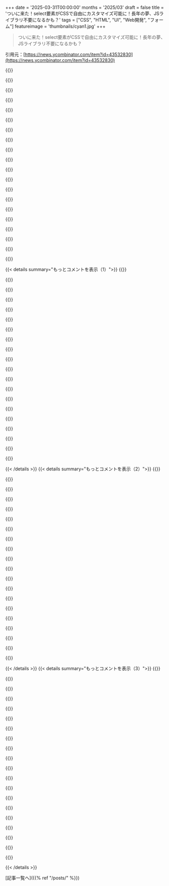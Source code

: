+++
date = '2025-03-31T00:00:00'
months = '2025/03'
draft = false
title = 'ついに来た！select要素がCSSで自由にカスタマイズ可能に！長年の夢、JSライブラリ不要になるかも？'
tags = ["CSS", "HTML", "UI", "Web開発", "フォーム"]
featureimage = 'thumbnails/cyan1.jpg'
+++

> ついに来た！select要素がCSSで自由にカスタマイズ可能に！長年の夢、JSライブラリ不要になるかも？

引用元：[https://news.ycombinator.com/item?id=43532830](https://news.ycombinator.com/item?id=43532830)

{{<matomeQuote body="2000年代初頭のウェブ開発者としては、めっちゃ興奮してるんだよね。selectってHTMLじゃ再現できないことができるからさ。viewportの外にドロップダウンを表示できるとか、マジで助かる機能だわ。次はautocompleteとtag selector頼む!" userName="wolframhempel" createdAt="2025-03-31T15:14:52" color="#785bff">}}

{{<matomeQuote body="記事によると、base-selectを使うと色々できなくなるみたい。<br>＞The ＜select＞ doesn’t render outside the browser pane. ... It doesn’t trigger built-in mobile operating system components.”<br>＞”＜select＞はブラウザの外に表示されないし、OSの機能も使えない”<br>モバイルユーザーは最適化されてないselectに備えろってことか。でもjavascript減らせるのは良いね。" userName="asddubs" createdAt="2025-03-31T15:22:48" color="">}}

{{<matomeQuote body="＞The ＜select＞ doesn’t render outside the browser pane. ... It doesn’t trigger built-in mobile operating system components.”<br>＞”＜select＞がブラウザの外に表示されないとか、OSの機能を使えないとか、それって＜select＞じゃなくね？スタイリングは良いけど、これじゃ意味ないじゃん。" userName="cush" createdAt="2025-03-31T18:17:24" color="">}}

{{<matomeQuote body="スタイリングのオプションが全くないのと、ユーザーを危険に晒すオプションしかないんじゃなくて、その中間が欲しいよね。" userName="cush" createdAt="2025-04-02T16:24:36" color="">}}

{{<matomeQuote body="select2みたいなカスタムのselect代替要素はもう色々あるよね。selectにcombobox機能がないのが問題で、type-ahead completionとか、大量のデータソースからの遅延ロードができないんだよね。<br>ブラウザの外に表示できなくなるのは痛い。iPadのStage Managerだと、ポップオーバーはウィンドウ内に収まるんだよね。セキュリティの問題かな。" userName="kmeisthax" createdAt="2025-03-31T21:01:06" color="">}}

{{<matomeQuote body="「OSの機能を使えない」って仕様なの？Appleなら違う実装するかもね。" userName="Eric_WVGG" createdAt="2025-03-31T16:44:45" color="">}}

{{<matomeQuote body="どうなんだろう。positioningとかsizingとかboxのCSS propertiesが壊れるかも。ネイティブウィジェットでHTMLをレンダリングする必要があるし、WebKitをネイティブウィジェットに入れる必要もあるかも。セキュリティの問題もあるし。" userName="jraph" createdAt="2025-03-31T18:57:27" color="">}}

{{<matomeQuote body="モバイルユーザーが圧倒的多数なのに、ウェブデザイナーはユーザーに優しくないサイトを作るのかね？（たぶんそう）" userName="immibis" createdAt="2025-04-01T00:44:37" color="">}}

{{<matomeQuote body="マジでサイトによるよねー。モバイルブラウザで何か調べるのってマジ地獄。仕事も無理ゲー。誰があんな小さい画面でキーボードなしで作業したいんだよ？デスクトップなら、一つのテーマで何十、何百ものタブを開けるし。だから、うちのサイト（技術系の記事）へのアクセスがモバイル端末からたったの17%ってのも納得。<br>Windowsが52%、Linuxが18%、Macintoshが13%、Androidが11%、iOSが6%、Chrome OSが0.5%、その他が0.5%未満だってさ。（AndroidとiOSにはタブレットも含まれてるかもだけど、タブレットからのアクセスはほんの数パーセント。）（クローラーとか不明なUAは除外した結果ね。）<br>ちなみに、ボットって嘘つくから、Windowsの結果が水増しされてるかも。別のデータソースだと、Google検索でサイトを見たデバイスは、デスクトップが69%、モバイルが30%、タブレットが1%だって。（クリック数も似たような感じ。）" userName="qiqitori" createdAt="2025-04-01T03:53:28" color="">}}

{{<matomeQuote body="それはそうだけど、最初の実装ってことっしょ。そのうちブラウザベンダーが、selectのフル機能をちゃんと使えるようにしてくれると思うよ。" userName="wolframhempel" createdAt="2025-03-31T15:28:43" color="">}}

{{<matomeQuote body="ブラウザはviewportの外のことには絶対webコードの影響を受けさせないと思う。詐欺師がヤバいことしかしないって。" userName="caesil" createdAt="2025-03-31T15:46:06" color="">}}

{{<matomeQuote body="viewportの中のピクセルを勝手に描画するだけでも十分ヤバいのにね。一時期廃れたけど、また流行りだしてるのが、ユーザーのOSとブラウザを検知して、Paypalの偽ウィンドウをpixel単位で再現してログインさせようとするやつ。最初のブラウザの中に表示されるんだよ。" userName="immibis" createdAt="2025-04-01T00:46:40" color="#38d3d3">}}

{{<matomeQuote body="だから1Passwordの新しいログインプロンプトは前より酷いんだよ。画面の真ん中に表示されるから、ウェブサイトが簡単に偽物を作れちゃう。前のは拡張機能のアイコンの高さに表示されてたから、ブラウザのアラートダイアログよりちょっと上だったんだよね。" userName="afiori" createdAt="2025-04-03T18:29:29" color="">}}

{{<matomeQuote body="絶対ないわ。なんでブラウザのウィンドウの外にweb開発者が描画できるようにするんだよ？マジありえない。" userName="dbbk" createdAt="2025-03-31T15:54:19" color="">}}

{{<matomeQuote body="中間地点が必要だよね。背景色とフォントだけ設定できるようにして、ネイティブっぽい機能は残してほしい。" userName="cush" createdAt="2025-03-31T18:25:47" color="">}}

{{<matomeQuote body="画像みたいなフォント（色んなUnicode文字を使って、それぞれに小さいタイルを割り当てる）を使えば、それっぽい画像を作れると思う。<br>てか、一つの文字にどれくらいのディテールとかサイズとか色とかアニメーションを詰め込めるんだろう？" userName="afiori" createdAt="2025-04-03T18:24:53" color="">}}

{{<matomeQuote body="Chromeだとこれで動くし、メニューがviewportの外に出るのも防げないよ。<br>    select、option ｛<br>        background： red；<br>        font-family： ’comic sans ms’；<br>    ｝" userName="eurleif" createdAt="2025-04-01T01:55:52" color="#ff5c5c">}}

{{<matomeQuote body="マジか、Chromeだけかよ" userName="cush" createdAt="2025-04-01T15:32:40" color="">}}

{{<matomeQuote body="HTMLで基本的なtypeaheadコンポーネントやタグセレクターがないなんてマジでありえないよね。作ったどのページにも必要だったし。ライブラリはあるけど、バグがあったりするし。Selectタグのスタイリングが今できるようになったってことは、もっと複雑なtypeaheadはいつになることやら。" userName="majora2007" createdAt="2025-03-31T15:17:08" color="">}}

{{<matomeQuote body="なんでエンジニアのリソースを、広く使えるHTMLウィジェットじゃなくて、WebBeer APIみたいなニッチなものに使うんだろ？" userName="cosmic_cheese" createdAt="2025-03-31T23:49:13" color="#785bff">}}

{{< details summary="もっとコメントを表示（1）">}}
{{<matomeQuote body="＞ basic typeahead<br>完璧じゃないけど、datalist試したことある？タグピッカーについても全く同感。Bootstrapにタグセレクターコンポーネントがないのが残念だった。" userName="jhardy54" createdAt="2025-03-31T15:18:40" color="">}}

{{<matomeQuote body="Appleの公式ドキュメントにはないかもしれないけど、Safari 12.2からサポートされてるよ。<br>https://developer.mozilla.org/en-US/docs/Web/HTML/Element/da... の互換性を見て。iOSとMacの最新Safariでデモは動くよ。" userName="ricenews" createdAt="2025-03-31T18:27:26" color="#45d325">}}

{{<matomeQuote body="動作が不安定な例もあるよね。最新のiOSだけど、ネイティブのdatepickerが起動したりしなかったり、typeaheadも安定しない。" userName="no_wizard" createdAt="2025-04-01T02:31:54" color="">}}

{{<matomeQuote body="デモを見ると問題点がよくわかるね。iOSだと”まあまあ”動くって感じ。" userName="mlhpdx" createdAt="2025-04-02T19:14:53" color="">}}

{{<matomeQuote body="Safariは”新しい”IEだよ。もう10年くらいそうだけど。" userName="recursive" createdAt="2025-03-31T17:32:49" color="">}}

{{<matomeQuote body="マジそれなー。SafariがIEと違うのは、IEが昔めっちゃユーザー多かったからじゃん？<br>「Safari推奨」は見ないけど、Safariで見れるように頑張ってるサイトは多いよねー。Chromeユーザーですらないけどさ。" userName="recursive" createdAt="2025-03-31T21:01:30" color="">}}

{{<matomeQuote body="ほとんどのウェブサイトは別に何もしなくても見れるっしょ。<br>Safariで見れないサイトはChrome独自の非標準機能使ってるだけだし。<br>Safari特有のバグがあるサイトはごく少数だよね。" userName="troupo" createdAt="2025-04-01T20:23:51" color="">}}

{{<matomeQuote body="むしろChromeの方が変な癖があって対応が必要だったりするよね。" userName="facile3232" createdAt="2025-03-31T19:53:32" color="#45d325">}}

{{<matomeQuote body="iframeだけの問題かもだけど、Chrome（というかBlink）でサードパーティCookieなしで動かすのめっちゃ大変だったわ。" userName="facile3232" createdAt="2025-03-31T21:03:57" color="">}}

{{<matomeQuote body="＞オートコンプリート機能も頼むわ<br>もうすぐできるんじゃない？datalist要素を見て。<br>＞https://developer.mozilla.org/en-US/docs/Web/HTML/Element/da…" userName="kkarpkkarp" createdAt="2025-03-31T17:37:10" color="">}}

{{<matomeQuote body="＜input type=“datetime-local”＞で自動でISO8601のタイムゾーンオフセットが付くのが欲しい！" userName="preisschild" createdAt="2025-03-31T16:52:50" color="">}}

{{<matomeQuote body="ISO-8601は過去のローカル時間をシリアライズするには正しいフォーマットだけど、未来には向かないんだよね。<br>ローカルな日時ピッカーは未来の日時で使われることが多いと思う。<br>タイムゾーンオフセットじゃなくて、ゾーンIDが欲しい。そうすればバックエンドでdateとtzdataがうまく処理してくれる。" userName="sublinear" createdAt="2025-03-31T21:29:17" color="#38d3d3">}}

{{<matomeQuote body="この場合、タイムゾーンを聞くことが多いかな。OSで更新されるデータだし。同じ場所にいてタイムゾーンが変わることは少ないと思うし。自分がメンテしてるソフトはログインが必要で、タイムゾーンを選べるようにしてる。それをUTCに変換して保存して、表示するときにUTCからローカル時間に戻してる。ユーザーがタイムゾーンを変えても大丈夫なようにね。" userName="progmetaldev" createdAt="2025-03-31T22:54:03" color="#38d3d3">}}

{{<matomeQuote body="過去のことはそれでいいけど、未来のことはダメじゃん？<br>2028年1月7日の午後8時にニューヨークで何かしたいとして、その後NYCのDSTルールが変わったら、午後8時にしてほしいじゃん。<br>UTCに変換して戻すとその情報が失われて、違う時間になっちゃう。" userName="mason55" createdAt="2025-04-01T13:00:04" color="#38d3d3">}}

{{<matomeQuote body="これ広くサポートされるまでが大変そう。caniuse.comだと今46%だってさ[1]。まだサポートしてないブラウザでもちゃんと使えるように、プログレッシブエンハンスメントとして使うのが大事だね。つまり、plain select elementにない機能を新しいスタイリングに入れちゃダメってこと！ま、それはいつもそうだけどね。でも、形になってきてて嬉しい！divのカスタムセレクトボックスより全然マシになるはず。😊<br>[1] https://caniuse.com/mdn-css_properties_appearance_base-selec…" userName="ljoshua" createdAt="2025-03-31T13:38:52" color="#ff5733">}}

{{<matomeQuote body="マジでそれな！めっちゃ改善だと思うけど、遅すぎだろって感じ。もっと早く実現してほしかったわ。" userName="ddoolin" createdAt="2025-03-31T14:36:53" color="">}}

{{<matomeQuote body="フロントエンドってマジめんどい。ここ15年くらい、JavaScriptフレームワークが幅きかせてて、フォームみたいな簡単なことでも使われてたし。Basic HTML/CSSが、JavaScriptなしでスタイル変えたいってニーズにやっと追いついてきた感じ。" userName="pclmulqdq" createdAt="2025-03-31T14:42:03" color="#45d325">}}

{{<matomeQuote body="JSとJSのコンポーネントが流行ってるのは、ブラウザベンダーが新しいHTML要素をなかなか作ってくれなかったからだよ。みんなが要望してたのに無視し続けてたんだよね。やっと出てきても、dialogとかdetails / summaryみたいに中途半端だったりするし。" userName="no_wizard" createdAt="2025-03-31T14:53:44" color="">}}

{{<matomeQuote body="＞Even when they do arrive, they can be half baked - like dialog or details / summary - and that doesn’t help matters<br>＞dialogとかdetails/summaryが中途半端ってどういうこと？details/summaryはスムーズなトランジションがないとか？dialogはJavaScriptなくても結構使えると思うけどな。<br>自分の場合は、date/time inputがマジ勘弁。FFだと時間のクリック要素すら表示されないし、手打ちしなきゃいけない。" userName="lelanthran" createdAt="2025-03-31T19:45:43" color="">}}

{{<matomeQuote body="openとopenModalのAPIには癖があって、アクセシビリティのこと考えてないと気づかないかも。dialogの中だとフォームにも癖があるし。<br>一番意味不明なのは、JavaScriptなしでdialogを開閉できないこと。マジで方法がない。" userName="no_wizard" createdAt="2025-03-31T20:42:59" color="">}}


{{< /details >}}
{{< details summary="もっとコメントを表示（2）">}}
{{<matomeQuote body="＞The biggest thing though, is for the life of me I don’t understand why you can’t open and close a dialog without JavaScript. There’s no way to do it.<br>＞popover使えばJavaScriptなしでできるよ。<br>dialog要素はopen属性でデフォルトで開けるし、dialogフォームメソッド使えばボタンで閉じれる。JavaScriptいらないよ。<br>dialog要素をJavaScriptなしで開く方法はまだないけど、command/commandforがHTMLの仕様に追加されたらしい。" userName="JimDabell" createdAt="2025-03-31T23:06:31" color="#ff33a1">}}

{{<matomeQuote body="マジそれな…こういうのが欲しい。<br>＜button type=”open-dialog” target=”dialogId”＞Open Dialog＜/button＞<br>...<br>＜dialog id=”dialogId”＞<br> ＜button type=”close-dialog”＞Close Dialog＜/button＞<br>＜/dialog＞<br><br>マジでそれが一番理にかなってる。" userName="tracker1" createdAt="2025-03-31T20:53:51" color="">}}

{{<matomeQuote body="＞I'm with you... would be nice to have:<br>＞今すぐできるよ。<br>// 開くとき<br>＜button onclick=’document.querySelector(”#dialogId”).showModal()’＞Open＜/button＞<br><br>// 閉じるとき<br>＜button onclick=’this.closest(”dialog”).close()’＞Close＜/button＞<br><br>close()の結果を使えないのが問題なんだよね。ステータス返せるのに。<br>＞It would just make so much sense.<br>＞提案した方法も同じくらい理にかなってると思うけど。もし提案に問題があって、そっちの提案で解決できるなら教えてほしい。" userName="lelanthran" createdAt="2025-04-01T09:57:14" color="#45d325">}}

{{<matomeQuote body="JavaScriptなしでやりたいって話でしょ。" userName="tracker1" createdAt="2025-04-02T19:40:12" color="">}}

{{<matomeQuote body="なるほどね。でも実際問題、`onclick`でJS使うのと、他の属性使うのと、複雑さは変わんなくね？どっちも大差ないと思うよ。JSオフのブラウザだと`onclick`が動かないのはわかるけど、そもそもJSなしでダイアログ使うのは、ビルトインの開閉属性があってもUX最悪じゃん。" userName="lelanthran" createdAt="2025-04-03T08:34:53" color="">}}

{{<matomeQuote body="それ、もうすぐ来るよ！<br>https://developer.mozilla.org/en-US/docs/Web/API/Invoker_Com..." userName="phpnode" createdAt="2025-04-01T00:07:36" color="">}}

{{<matomeQuote body="ADA準拠を気にする必要があるなら（いつも気にしてるけど、いつもお金もらえるわけじゃない）、これは対応が難しいかもね。昔のOperaはHTML5要素のサポートが最高だった。特に日付/時間の入力はマジで最高だった（他のもほぼ全部良かったけど）。 usabilityとかwebのことちゃんと考えてたOperaが売られちゃったの悲しい。" userName="progmetaldev" createdAt="2025-03-31T22:59:53" color="#785bff">}}

{{<matomeQuote body="ユースケースごとに新しいHTML要素を作るのは違うと思うな。HTML要素を拡張できるようにするべき。<br>`appearance: base-select`っていうCSSルールのおかげで、HTMLとCSSで`＜select＞`を拡張する標準的な方法ができたし（JSに頼らなくても、コマンドを宣言的に呼び出すことでインタラクションも拡張できる可能性もある）。" userName="spartanatreyu" createdAt="2025-04-01T01:03:50" color="#ff5733">}}

{{<matomeQuote body="＞解決策はHTML要素を拡張できるようにすることだって？<br>Appleにこれ実装させるのが解決策でしょ：<br>https://developer.mozilla.org/en-US/docs/Web/HTML/Global_att..." userName="owebmaster" createdAt="2025-04-01T03:22:35" color="">}}

{{<matomeQuote body="十分な数の人をハッピーにできるくらいのHTML要素は作れると思うよ。80%の人のために80%。" userName="ksec" createdAt="2025-04-01T04:43:37" color="">}}

{{<matomeQuote body="フォームってマジ難しいよね。一番ステートフルで、みんなが触るUIコンポーネントだから。HTMLには最低限のツールしかないから、最高のUXを提供するには足りないんだよね。エラー表示のタイミングとか、送信許可のタイミングとか、エラー状態の表現とか、もっと細かく制御したいじゃん？HTML以外でフォーム作ると、言語が変わるだけで、UXのこと考えなきゃいけないのは変わんないんだよね。" userName="hombre_fatal" createdAt="2025-03-31T16:29:32" color="#ff33a1">}}

{{<matomeQuote body="20年以上遅すぎだろ！ここ20年、JavaScriptなしでできることが少なすぎる。" userName="ksec" createdAt="2025-04-01T04:41:26" color="">}}

{{<matomeQuote body="画像で角丸が流行った後に`border-radius`が追加されたみたいなもんか。" userName="Cthulhu_" createdAt="2025-04-01T09:21:40" color="">}}

{{<matomeQuote body="なんかSafariって、iOSアプリに力入れたいからか、基本的なプラットフォームの改善を後回しにしてる気がするんだよね。" userName="true_religion" createdAt="2025-03-31T14:50:06" color="">}}

{{<matomeQuote body="Safariは遅れてるしAppleはWebのこと気にしてないっていうのはもう聞き飽きたよ…<br>Safari 18.4に関する8000字以上の記事（今日リリースされたばかり！）を読めば、Webを気にしてない組織が書いたものには思えないけどね。[1]<br>[1]: https://webkit.org/blog/16574/webkit-features-in-safari-18-4..." userName="alwillis" createdAt="2025-04-01T01:52:40" color="#ff5c5c">}}

{{<matomeQuote body="Webの改善ペースって遅いよね。<br>大企業が気にしてるかどうかは置いといて、90年代のUIフレームワークと比べると、開発者の体験は貧弱だよ。<br>HTML、CSS、JavaScriptが最良の道なのかどうかはわからないけど、30%も収益を奪うエコシステムに縛られない、もっと良いものが必要だよね。" userName="true_religion" createdAt="2025-04-01T08:48:00" color="">}}

{{<matomeQuote body="えー、まだ標準規格ができて2週間しか経ってないじゃん。しかも、Appleの人が書いてるし。" userName="arp242" createdAt="2025-03-31T15:37:56" color="">}}

{{<matomeQuote body="確かにそうなんだよね。だから、ブラウザの新しい改善にすぐ期待しないようにしてる。でも、ブラウザの能力の進化を見てみると、驚くほどだよ。<br>一日一日が長く感じるけど、年月はあっという間だね。" userName="paddy_m" createdAt="2025-03-31T14:30:45" color="#785bff">}}

{{<matomeQuote body="Web開発の永遠の5年問題か。未来の標準規格に対応できる方法があればいいのに。" userName="no_wizard" createdAt="2025-03-31T14:27:29" color="">}}

{{<matomeQuote body="＞まあ、それはいつもの良い習慣だよね。<br>色や形で情報を認識できない人たちのために開発することを忘れないで。メニューのスタイルに重要な情報を隠している場合、スクリーンリーダーを使っている人にはアクセスできない可能性があるよ。" userName="bsimpson" createdAt="2025-03-31T19:18:19" color="#ff5733">}}


{{< /details >}}
{{< details summary="もっとコメントを表示（3）">}}
{{<matomeQuote body="おそらく、divベースのコントロールをページに残して、必要に応じて＜select＞ベースのコントロールを隠したり、ブラウザごとに異なるHTMLを生成したりするんじゃないかな。" userName="simiones" createdAt="2025-03-31T14:31:09" color="">}}

{{<matomeQuote body="的外れかもしれないけど、開発者はどのユーザーがアプリを使っているかを考えるべきだと思う。インターネット全体が対象なら、後方互換性を考慮する必要がある。内部アプリなら、気にせずに新しいAPIを使うのもありじゃないかな。" userName="klysm" createdAt="2025-04-01T14:07:46" color="#45d325">}}

{{<matomeQuote body="＞組み込みのモバイルOSのコンポーネントが起動しないのが心配だなー。<br>＞”だって、あれって信頼性もアクセシビリティも高いし、レスポンシブじゃん？”<br>入力要素でAndroidのUIが開くと、使い慣れてて安心できるんだよね。selectとか日付・時刻入力とかもそう。" userName="nasso_dev" createdAt="2025-03-31T14:19:45" color="">}}

{{<matomeQuote body="base-selectを使う場合だけの話みたいだよ。使わなければ今まで通り動くはず。" userName="dimal" createdAt="2025-03-31T20:06:57" color="#ff33a1">}}

{{<matomeQuote body="ここで言う”You”はウェブサイトの作者のこと。ユーザー視点だと問題解決になってないんだよね。" userName="Macha" createdAt="2025-03-31T21:55:33" color="">}}

{{<matomeQuote body="Chromeはもうネイティブじゃないコンポーネントをたくさん使ってるし、Firefoxも似たようなもんじゃん？<br>適当なウェブ開発者が作った実装が甘いコンポーネントは心配だけど、Googleならネイティブの代替を忠実に再現できるんじゃない？少なくともAndroidでは。" userName="gruez" createdAt="2025-03-31T14:23:45" color="#38d3d3">}}

{{<matomeQuote body="＞ChromeとかFirefoxとかがネイティブじゃないコンポーネントを使ってるってことは、OS標準のアプリとは違うってことだけど、ウェブサイト全体としては統一感が出るよね。<br>＞バラバラの人がdivとJavaScriptでバラバラな動きをするよりはマシじゃん。" userName="johannes1234321" createdAt="2025-03-31T16:19:12" color="#785bff">}}

{{<matomeQuote body="勘違いしてるみたいだけど、モバイルでのselectの見た目をウェブ開発者が自由に決められるようになるってことだよ。" userName="asddubs" createdAt="2025-03-31T15:25:52" color="">}}

{{<matomeQuote body="スタイルを変えない方がいいコントロールもあるんだよ。スクロールバーを見てみろよ。細すぎて掴めなかったり、色のコントラストが悪くてどこを掴めばいいかわからなかったり、スクロールバー自体を消しちゃうやつまでいる始末。<br>確かにselectのデフォルトはダサいけど、ちゃんと仕事はするんだぜ。" userName="butz" createdAt="2025-03-31T15:30:28" color="#785bff">}}

{{<matomeQuote body="今更でしょ。2000年からずっとカスタムselectボックスをハックしてきたんだから、牛が通った道を舗装するようなもんだよ。<br>それに、ユーザーとしてはスタイルを自由にselect要素に適用したいんだよね。他が全部スタイリングされてるのに、ダサいselectボックスが一つだけあるのは違和感しかない。<br>SVGとか複雑なDOM要素を入れられないのも問題だし。大抵のカスタムselectボックスはアクセシビリティを無視してるけど、これなら解決する。" userName="dimal" createdAt="2025-03-31T20:12:57" color="#45d325">}}

{{<matomeQuote body="それは違うな。うちのウェブサイトにはサイドバーとメインコンテンツがあるんだけど、サイドバーもメインコンテンツもスクロールできるんだよね。サイドバーは背景色に合わせて暗い色にしてるんだけど、背景が暗いのにサイドバーだけ白くてゴツいと見た目が悪いんだよ。<br>サイドバーだってことはちゃんとわかるし、デザイン的にもこっちの方がいい。" userName="65" createdAt="2025-03-31T18:57:50" color="#785bff">}}

{{<matomeQuote body="理想を言えば、ブラウザがもっとマシなデフォルトを使ってくれれば、こんなことしなくて済むんだけどね。Firefoxはそこらへん優秀だと思う。スクロールバーは控えめだし、コンテンツの幅に影響しないし、`color-scheme`にも対応してるし。" userName="KTibow" createdAt="2025-03-31T20:15:24" color="#45d325">}}

{{<matomeQuote body="これってselect optionsのためにもっとリッチなHTMLが使えるってことだよね。画像とか、2列の情報表示とか、フォントの太さを変えて追加情報とかさ。めっちゃ助かるじゃん。" userName="crazygringo" createdAt="2025-03-31T17:29:40" color="#785bff">}}

{{<matomeQuote body="いやいや、必要な情報をちゃんと伝えるべきでしょ。情報を制限するのは有害な場合も多いし、シンプルにするどころか逆に難しくなることもあるよ。一貫性も同じで、使いやすさを制限することがあるし。10色から選びたいときにスペースが限られてたら？色の見本があるselectが完璧じゃない？名前も添えれば最高じゃん？なんでテキストだけに制限されなきゃいけないの？ユーザー無視じゃん。" userName="crazygringo" createdAt="2025-03-31T19:05:53" color="#45d325">}}

{{<matomeQuote body="良い例だね。カラーピッカーなんて何十、何百通りも発明されてるのに、アプリごとにちょっとずつ違うから毎回考え込んじゃうんだよね。シンプルなselectで色の名前が表示されるのが一番だよ。色見本が欲しいなら、横に置いてselectのイベントハンドラで更新すればいいじゃん。" userName="SoftTalker" createdAt="2025-03-31T19:19:30" color="">}}

{{<matomeQuote body="それって客観的に見て悪化してるじゃん。「blue」が何を意味するのかわからないし、青色なんていっぱいあるし。「悪くしたい」ってのは説得力ないよ。開発者がアプリのニーズを記述できる一貫した文法を提供するのは、不必要な発明でも複雑さでも摩擦でもないよ。<br>技術の文法、つまり開発者が創造するために与えられたビルディングブロックのセットは、柔軟性と表現力のある意図とのバランスを取る必要がある。CSSの＜select＞はいい感じにバランスが取れてる。含めるのを非難するのは、機能よりも批判者について多くを語ってる。" userName="nickelpro" createdAt="2025-03-31T19:30:40" color="#38d3d3">}}

{{<matomeQuote body="名前だけじゃ色が伝わらないって。赤だって緑だって何百種類もあるんだから。一つずつクリックして色見本を確認するなんて面倒だよ。色見本付きのリストにするのが一番簡単じゃん。誰も考える必要ないし。" userName="crazygringo" createdAt="2025-03-31T19:26:19" color="#38d3d3">}}

{{<matomeQuote body="Windowsには標準のカラーピッカーダイアログがあったの覚えてる？Windows 98とかViataのmspaintにあったやつ。何でも屋はどれも得意じゃないって言うじゃん。mspaintの専用パレットツールバーの方が直感的だった。" userName="immibis" createdAt="2025-04-01T00:49:24" color="">}}

{{<matomeQuote body="スクロールバーをウェブサイトから完全に取り除いてるのもあるよね。最悪なのは、hoverした時だけ表示されるカスタムJSのやつ。コンテンツを部分的に隠すし、ドラッグしようとしてちょっとでもカーソルが外れると消えて、下にある要素を誤ってアクティブにしちゃうんだよね。" userName="userbinator" createdAt="2025-04-01T04:13:19" color="">}}

{{<matomeQuote body="小さすぎたり見えなかったりするスクロールバーが多くのブラウザでデフォルトになってるのが残念だよね。例えばLinux版のFirefoxとか、今使ってるんだけど。" userName="streptomycin" createdAt="2025-03-31T16:18:52" color="">}}


{{< /details >}}


[記事一覧へ]({{% ref "/posts/" %}})
